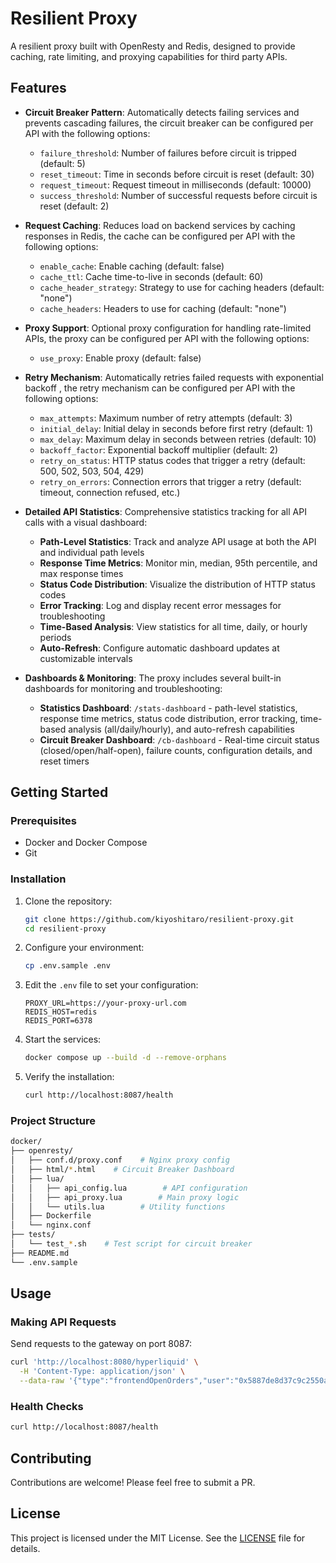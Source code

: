 # Resilient Proxy

A resilient proxy built with OpenResty and Redis, designed to provide caching, rate limiting, and proxying capabilities for third party APIs.

## Features

- **Circuit Breaker Pattern**: Automatically detects failing services and prevents cascading failures, the circuit breaker can be configured per API with the following options:
    - `failure_threshold`: Number of failures before circuit is tripped (default: 5)
    - `reset_timeout`: Time in seconds before circuit is reset (default: 30)
    - `request_timeout`: Request timeout in milliseconds (default: 10000)
    - `success_threshold`: Number of successful requests before circuit is reset (default: 2)
- **Request Caching**: Reduces load on backend services by caching responses in Redis, the cache can be configured per API with the following options:
    - `enable_cache`: Enable caching (default: false)
    - `cache_ttl`: Cache time-to-live in seconds (default: 60)
    - `cache_header_strategy`: Strategy to use for caching headers (default: "none")
    - `cache_headers`: Headers to use for caching (default: "none")
- **Proxy Support**: Optional proxy configuration for handling rate-limited APIs, the proxy can be configured per API with the following options:
    - `use_proxy`: Enable proxy (default: false)
- **Retry Mechanism**: Automatically retries failed requests with exponential backoff , the retry mechanism can be configured per API with the following options:

    - `max_attempts`: Maximum number of retry attempts (default: 3)
    - `initial_delay`: Initial delay in seconds before first retry (default: 1)
    - `max_delay`: Maximum delay in seconds between retries (default: 10)
    - `backoff_factor`: Exponential backoff multiplier (default: 2)
    - `retry_on_status`: HTTP status codes that trigger a retry (default: 500, 502, 503, 504, 429)
    - `retry_on_errors`: Connection errors that trigger a retry (default: timeout, connection refused, etc.)
- **Detailed API Statistics**: Comprehensive statistics tracking for all API calls with a visual dashboard:
    - **Path-Level Statistics**: Track and analyze API usage at both the API and individual path levels
    - **Response Time Metrics**: Monitor min, median, 95th percentile, and max response times
    - **Status Code Distribution**: Visualize the distribution of HTTP status codes
    - **Error Tracking**: Log and display recent error messages for troubleshooting
    - **Time-Based Analysis**: View statistics for all time, daily, or hourly periods
    - **Auto-Refresh**: Configure automatic dashboard updates at customizable intervals

- **Dashboards & Monitoring**: The proxy includes several built-in dashboards for monitoring and troubleshooting:
  - **Statistics Dashboard**: `/stats-dashboard` - path-level statistics, response time metrics, status code distribution, error tracking, time-based analysis (all/daily/hourly), and auto-refresh capabilities
  - **Circuit Breaker Dashboard**: `/cb-dashboard` - Real-time circuit status (closed/open/half-open), failure counts, configuration details, and reset timers


## Getting Started

### Prerequisites

- Docker and Docker Compose
- Git

### Installation

1. Clone the repository:
   ```bash
   git clone https://github.com/kiyoshitaro/resilient-proxy.git
   cd resilient-proxy
   ```

2. Configure your environment:
   ```bash
   cp .env.sample .env
   ```
   
3. Edit the `.env` file to set your configuration:
   ```
   PROXY_URL=https://your-proxy-url.com
   REDIS_HOST=redis
   REDIS_PORT=6378
   ```

4. Start the services:
   ```bash
   docker compose up --build -d --remove-orphans
   ```

5. Verify the installation:
   ```bash
   curl http://localhost:8087/health
   ```

### Project Structure
```bash
docker/
├── openresty/
│   ├── conf.d/proxy.conf    # Nginx proxy config
│   ├── html/*.html    # Circuit Breaker Dashboard
│   ├── lua/
│   │   ├── api_config.lua        # API configuration
│   │   ├── api_proxy.lua        # Main proxy logic
│   │   └── utils.lua        # Utility functions
│   ├── Dockerfile
│   └── nginx.conf
├── tests/
│   └── test_*.sh    # Test script for circuit breaker
├── README.md
└── .env.sample
```

## Usage
### Making API Requests
Send requests to the gateway on port 8087:

```bash
curl 'http://localhost:8080/hyperliquid' \
  -H 'Content-Type: application/json' \
  --data-raw '{"type":"frontendOpenOrders","user":"0x5887de8d37c9c2550a4d0b86127c43b2e1904545"'
```
### Health Checks
```bash
curl http://localhost:8087/health
```

## Contributing

Contributions are welcome! Please feel free to submit a PR.

## License

This project is licensed under the MIT License. See the [LICENSE](LICENSE) file for details.

